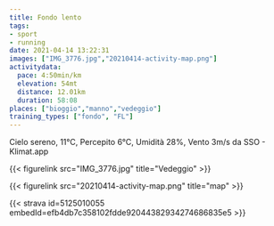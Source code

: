 ```yaml
---
title: Fondo lento
tags:
- sport
- running
date: 2021-04-14 13:22:31
images: ["IMG_3776.jpg","20210414-activity-map.png"]
activitydata:
  pace: 4:50min/km
  elevation: 54mt
  distance: 12.01km
  duration: 58:08
places: ["bioggio","manno","vedeggio"]
training_types: ["fondo", "FL"]
---
```


Cielo sereno, 11°C, Percepito 6°C, Umidità 28%, Vento 3m/s da SSO - Klimat.app

<!--more-->

{{< figurelink src="IMG_3776.jpg" title="Vedeggio" >}}


{{< figurelink src="20210414-activity-map.png" title="map" >}}


{{< strava id=5125010055 embedId=efb4db7c358102fdde92044382934274686835e5 >}}
